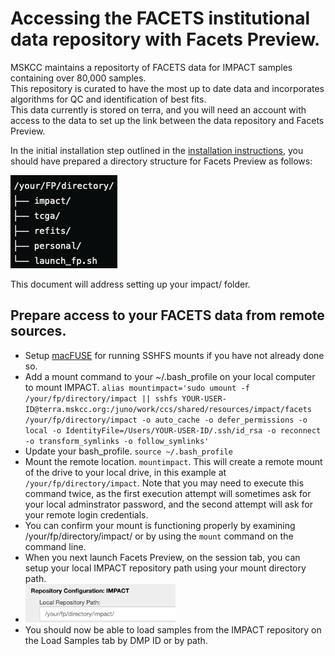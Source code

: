 # Accessing the FACETS institutional data repository with Facets Preview.
MSKCC maintains a repositorty of FACETS data for IMPACT samples containing over 80,000 samples.  
This repository is curated to have the most up to date data and incorporates algorithms for QC and identification of best fits.  
This data currently is stored on terra, and you will need an account with access to the data to set up the link between the data repository and Facets Preview.

In the initial installation step outlined in the [installation instructions](setup.md), you should have prepared a directory structure for Facets Preview as follows:

![Directory Structure](../images/dirStruct.png)

This document will address setting up your impact/ folder.

## Prepare access to your FACETS data from remote sources.
* Setup [macFUSE](https://osxfuse.github.io/) for running SSHFS mounts if you have not already done so.
* Add a mount command to your ~/.bash_profile on your local computer to mount IMPACT. `alias mountimpact='sudo umount -f /your/fp/directory/impact || sshfs YOUR-USER-ID@terra.mskcc.org:/juno/work/ccs/shared/resources/impact/facets /your/fp/directory/impact -o auto_cache -o defer_permissions -o local -o IdentityFile=/Users/YOUR-USER-ID/.ssh/id_rsa -o reconnect -o transform_symlinks -o follow_symlinks'`
* Update your bash_profile. `source ~/.bash_profile`
* Mount the remote location. `mountimpact`. This will create a remote mount of the drive to your local drive, in this example at `/your/fp/directory/impact`. Note that you may need to execute this command twice, as the first execution attempt will sometimes ask for your local adminstrator password, and the second attempt will ask for your remote login credentials.
* You can confirm your mount is functioning properly by examining /your/fp/directory/impact/ or by using the `mount` command on the command line.
* When you next launch Facets Preview, on the session tab, you can setup your local IMPACT repository path using your mount directory path.
*    <img src="../images/impact_repo_path.png" alt="IMPACT Repository Configuration" width="50%">
* You should now be able to load samples from the IMPACT repository on the Load Samples tab by DMP ID or by path.


